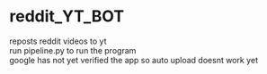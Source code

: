 ﻿# reddit_YT_BOT

reposts reddit videos to yt  
run pipeline.py to run the program  
google has not yet verified the app so auto upload doesnt work yet

